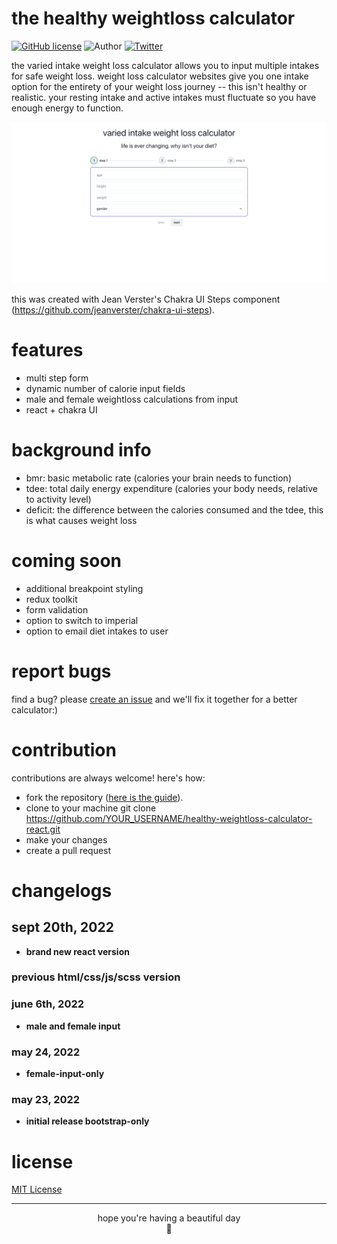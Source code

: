 # the healthy weightloss calculator 

[![GitHub license](https://img.shields.io/github/license/nauvalazhar/my-login.svg)](https://github.com/tiganabryan/varied-intake-calculator/blob/master/MIT-LICENSE.txt)
![Author](https://img.shields.io/badge/author-%40tiganabryan-blue.svg)
[![Twitter](https://img.shields.io/twitter/url?color=ff69b4&style=social&url=https%3A%2F%2Ftiganabryan.github.io%2Fvaried-intake-weightloss%2Findex.html)](https://twitter.com/intent/tweet?url=https%3A%2F%2Fwww.github.com%2Ftiganabryan%2Fvaried-intake-weightloss&via=tiganarox&text=Wow.%20This%20weight%20loss%20calculator%20lets%20you%20use%20multiple%20calorie%20intakes.)


the varied intake weight loss calculator allows you to input multiple intakes for safe weight loss.
weight loss calculator websites give you one intake option for the entirety of your weight loss journey -- this isn't healthy or realistic. your resting intake and active intakes must fluctuate so you have enough energy to function.

 ![screenshot of healthy weightloss calculator with stepper ui](src/img/screenshot.png)

this was created with Jean Verster's Chakra UI Steps component (https://github.com/jeanverster/chakra-ui-steps).

# features
- multi step form
- dynamic number of calorie input fields
- male and female weightloss calculations from input
- react + chakra UI

# background info
- bmr: basic metabolic rate (calories your brain needs to function)
- tdee: total daily energy expenditure (calories your body needs, relative to activity level)
- deficit: the difference between the calories consumed and the tdee, this is what causes weight loss

# coming soon
- additional breakpoint styling
- redux toolkit
- form validation
- option to switch to imperial
- option to email diet intakes to user

# report bugs
find a bug? please [create an issue](https://github.com/tiganabryan/healthy-weightloss-calculator-react/issues) and we'll fix it together for a better calculator:)

# contribution
contributions are always welcome! here's how:

- fork the repository ([here is the guide](https://help.github.com/articles/fork-a-repo/)).
- clone to your machine git clone https://github.com/YOUR_USERNAME/healthy-weightloss-calculator-react.git
- make your changes
- create a pull request

# changelogs

## sept 20th, 2022
  - **brand new react version**


### previous html/css/js/scss version
### june 6th, 2022
  - **male and female input**
### may 24, 2022
  - **female-input-only**
### may 23, 2022
  - **initial release bootstrap-only**

# license
[MIT License](http://opensource.org/licenses/MIT)

---
<div align="center">hope you're having a beautiful day<br>🤍</div>
